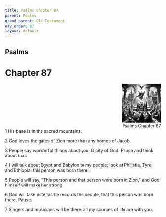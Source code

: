 ```yaml
---
title: Psalms Chapter 87
parent: Psalms
grand_parent: Old Testament
nav_order: 87
layout: default
---
```


## Psalms

# Chapter 87

<div style="clear: both; text-align: right;">
    <img src="/assets/Image/Psalms/500/87.jpg" alt="Psalms Chapter 87" class="chapter-image" style="max-width: 25%; height: auto;"/>
    <figcaption style="font-size: 14px;">Psalms Chapter 87</figcaption>
</div>
1 His base is in the sacred mountains.

2 God loves the gates of Zion more than any homes of Jacob.

3 People say wonderful things about you, O city of God. Pause and think about that.

4 I will talk about Egypt and Babylon to my people; look at Philistia, Tyre, and Ethiopia; this person was born there.

5 People will say, "This person and that person were born in Zion," and God himself will make her strong.

6 God will take note, as he records the people, that this person was born there. Pause.

7 Singers and musicians will be there: all my sources of life are with you.


